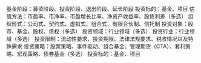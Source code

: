 基金阶段：募资阶段、投资阶段、退出阶段、延长阶段
投资标的：基金、项目
估值方法：市盈率、市净率、市盈增长比率、净资产收益率、股债利差（多选）
组织形式：公司式、契约式、虚拟式、组合式、有限合伙制、信托制
投资对象：股市、基金、股权、债权（多选）
投资领域：行业领域（多选）
投资行业：行业领域（多选）
投资限制：流动性要求、投资期限、法律法规要求、税收情况以及特殊需求
投资策略：股票策略、事件驱动、组合基金、管理期货（CTA）、套利策略、宏观策略、债券基金（多选）
投资标的：基金、项目
